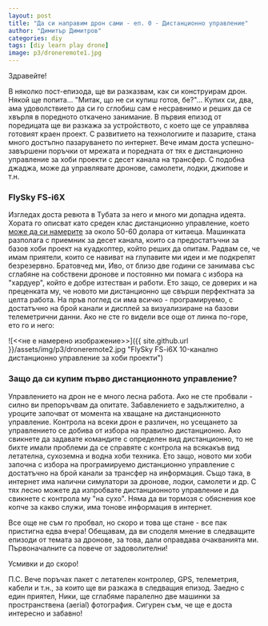 ```yaml
---
layout: post
title: "Да си направим дрон сами - еп. 0 - Дистанционно управление"
author: "Димитър Димитров"
categories: diy
tags: [diy learn play drone]
image: p3/droneremote1.jpg
---
```


Здравейте!

В няколко пост-епизода, ще ви разказвам, как си конструирам дрон. Някой ще попита... "Митак, що не си купиш готов, бе?"... Купих си, два, ама удоволствието да си го сглобиш сам е несравнимо и реших да се хвърля в поредното откачено занимание. В първия епизод от поредицата ще ви разкажа за устройството, с което ще се управлява готовият краен проект. С развитието на технологиите и пазарите, стана много достъпно пазаруването по интернет. Вече имам доста успешно-завършени поръчки от мрежата и поредната от тях е дистанционно управление за хоби проекти с десет канала на трансфер. С подобна джаджа, може да управлявате дронове, самолети, лодки, джипове и т.н.

### FlySky FS-i6X
Изгледах доста ревюта в Тубата за него и много ми допадна идеята. Хората го описват като среден клас дистанционно управление, което [може да си намерите](https://www.aliexpress.com/item/Flysky-FS-i6X-FS-I6X-2-4G-RC-Transmitter-Controller-10-6CH-iA10B-or-iA6B-Receiver/32881614983.html?spm=2114.search0104.3.8.7ceca3f1q5DQuk&ws_ab_test=searchweb0_0,searchweb201602_4_10065_10068_10059_10884_10887_10696_100031_10084_10083_10103_10618_10304_10307_10820_10821_10302,searchweb201603_55,ppcSwitch_3&algo_expid=e8451e84-2f42-43b9-aa56-fab111754484-1&algo_pvid=e8451e84-2f42-43b9-aa56-fab111754484&priceBeautifyAB=0) за около 50-60 долара от китаеца. Машинката разполага с приемник за десет канала, които са предостатъчни за базов хоби проект на куадкоптер, който реших да опитам. Радвам се, че имам приятели, които се навиват на глупавите ми идеи и ме подкрепят безрезервно. Братовчед ми, Иво, от близо две години се занимава със сглабяне на собствени дронове и постоянно ми помага с избора на "хардуер", който е добре изтестван и работи. Ето защо, се доверих и на преценката му, че новото ми дистанционно ще свърши перфектната за целта работа. На пръв поглед си има всичко - програмируемо, с достатъчно на брой канали и дисплей за визуализиране на базови телеметрични данни. Ако не сте го видели все още от линка по-горе, ето го и него:

![<<не е намерено изображение>>]({{ site.github.url }}/assets/img/p3/droneremote2.jpg "FlySky FS-i6X 10-канално дистанционно управление за хоби проекти")

### Защо да си купим първо дистанционното управление?
Управлението на дрон не е много лесна работа. Ако не сте пробвали - силно ви препоръчвам да опитате. Забавлението е задължително, а уроците започват от момента на хващане на дистанционното управление. Контрола на всеки дрон е различен, но усещането за управлението се добива от избора на правилно дистанционно. Ако свикнете да задавате командите с определен вид дистанционно, то не бихте имали проблеми да се справяте с контрола на всякакъв вид летателна, сухоземна и водна хоби техника. Ето защо, новото ми хоби започна с избора на програмируемо дистанционно управление с достатъчно на брой канали за трансфер на информация. Също така, в интернет има налични симулатори за дронове, лодки, самолети и др. С тях лесно можете да изпробвате дистанционното управление и да свикнете с контрола му "на сухо". Няма да ви тормозя с обяснения кое копче за какво служи, има тонове информация в интернет.

Все още не съм го пробвал, но скоро и това ще стане - все пак пристигна едва вчера! Обещавам, да ви споделя мнение в следващите епизоди от темата за дронове, за това, дали оправдава очакванията ми. Първоначалните са повече от задоволителни!

Усмивки и до скоро!

П.С. Вече поръчах пакет с летателен контролер, GPS, телеметрия, кабели и т.н., за които ще ви разкажа в следващия епизод. Заедно с един приятел, Ники, ще сглабяме паралелно две машинки за пространствена (aerial) фотография. Сигурен съм, че ще е доста интересно и забавно! 